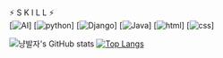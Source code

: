 
⚡ S K I L L ⚡<br>
[![AI](https://img.shields.io/badge/AI-pink?style=for-the-badge&logo=AI&logoColor=white)]
[![python](https://img.shields.io/badge/Python-3776AB?style=for-the-badge&logo=Python&logoColor=white)]
[![Django](https://img.shields.io/badge/Django-3776AB?style=for-the-badge&logo=Django&logoColor=white)]
[![Java](https://img.shields.io/badge/Java-F7DF1E?style=for-the-badge&logo=Java&logoColor=black)]
[![html](https://img.shields.io/badge/Html-E34F26?style=for-the-badge&logo=Html5&logoColor=white)]
[![css](https://img.shields.io/badge/CSS-1572B6?style=for-the-badge&logo=CSS3&logoColor=white)]


![냥발자's GitHub stats](https://github-readme-stats.vercel.app/api?username=freenozero&show_icons=true&theme=radical)
[![Top Langs](https://github-readme-stats.vercel.app/api/top-langs/?username=freenozero&layout=compact&theme=dracula)](https://github.com/freenozero)
